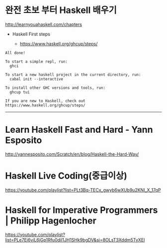 # 완전 초보 부터 Haskell 배우기

http://learnyouahaskell.com/chapters

- Haskell First steps

  - https://www.haskell.org/ghcup/steps/

```
All done!

To start a simple repl, run:
  ghci

To start a new haskell project in the current directory, run:
  cabal init --interactive

To install other GHC versions and tools, run:
  ghcup tui

If you are new to Haskell, check out https://www.haskell.org/ghcup/steps/
```

<hr>

# Learn Haskell Fast and Hard - Yann Esposito

http://yannesposito.com/Scratch/en/blog/Haskell-the-Hard-Way/


# Haskell Live Coding(중급이상)

https://youtube.com/playlist?list=PLt3Bq-TECx_gwyb6wXUb9u2KNI_X_17qP

# Haskell for Imperative Programmers | Philipp Hagenlocher

https://youtube.com/playlist?list=PLe7Ei6viL6jGp1Rfu0dil1JH1SHk9bgDV&si=8OLsT3Xddm5TyXEl
